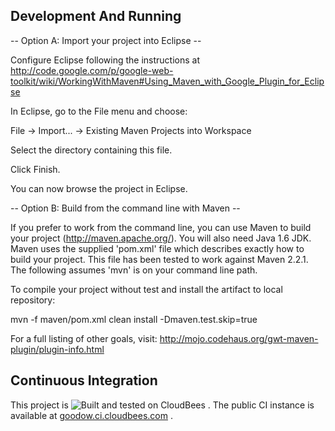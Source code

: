 Development And Running
----------

-- Option A: Import your project into Eclipse --

Configure Eclipse following the instructions at 
http://code.google.com/p/google-web-toolkit/wiki/WorkingWithMaven#Using_Maven_with_Google_Plugin_for_Eclipse

In Eclipse, go to the File menu and choose:

  File -> Import... -> Existing Maven Projects into Workspace

  Select the directory containing this file.

  Click Finish.

You can now browse the project in Eclipse.


-- Option B: Build from the command line with Maven --

If you prefer to work from the command line, you can use Maven to
build your project (http://maven.apache.org/). You will also need Java
1.6 JDK. Maven uses the supplied 'pom.xml' file which describes
exactly how to build your project. This file has been tested to work
against Maven 2.2.1. The following assumes 'mvn' is on your command
line path.

To compile your project without test and install the artifact to local repository:

  mvn -f maven/pom.xml clean install -Dmaven.test.skip=true
  
For a full listing of other goals, visit:
http://mojo.codehaus.org/gwt-maven-plugin/plugin-info.html


Continuous Integration
----------

This project is ![Built and tested on CloudBees](http://www.cloudbees.com/sites/default/files/Button-Built-on-CB-1.png) .
The public CI instance is available at [goodow.ci.cloudbees.com](https://goodow.ci.cloudbees.com/) .